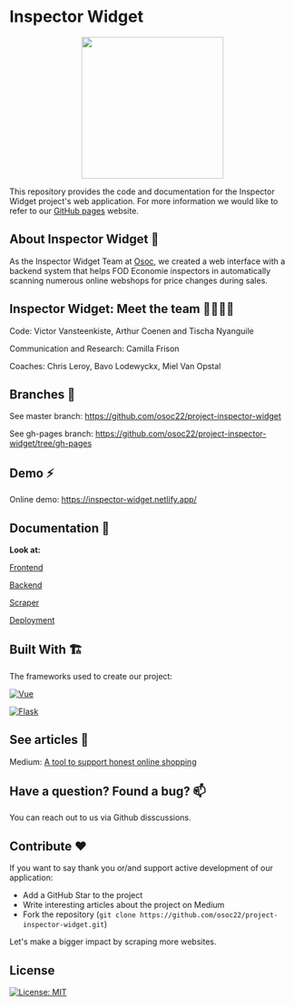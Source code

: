 # **Inspector Widget**

<div align="center">
  <img src="https://osoc.be/editions/2022/projects/inspector-widget.svg" width="250px" />
</div>

This repository provides the code and documentation for the Inspector Widget project's web application.
For more information we would like to refer to our [GitHub pages](https://osoc22.github.io/project-inspector-widget) website.

## About Inspector Widget 👀 

As the Inspector Widget Team at [Osoc](https://osoc.be/), we created a web interface with a backend system that helps FOD Economie inspectors in automatically scanning numerous
online webshops for price changes during sales.


## Inspector Widget: Meet the team 👨‍👩‍👦‍👦

Code: Victor Vansteenkiste, Arthur Coenen and Tischa Nyanguile

Communication and Research: Camilla Frison

Coaches: Chris Leroy, Bavo Lodewyckx, Miel Van Opstal


## Branches 🌲

See master branch: https://github.com/osoc22/project-inspector-widget

See gh-pages branch: https://github.com/osoc22/project-inspector-widget/tree/gh-pages


## Demo ⚡️
Online demo: https://inspector-widget.netlify.app/


## Documentation 📖

**Look at:**

[Frontend](https://github.com/osoc22/project-inspector-widget/blob/master/frontend/readme.md)

[Backend](https://github.com/osoc22/project-inspector-widget/blob/master/week1/readme.md)

[Scraper](https://github.com/osoc22/project-inspector-widget/blob/master/scraper.md)

[Deployment](https://github.com/osoc22/project-inspector-widget/blob/master/deployment.md)

## Built With 🏗️

The frameworks used to create our project:

[![Vue][Vue.js]][Vue-url]

[![Flask][Flask]][Flask-url]

## See articles 📝
Medium: [A tool to support honest online shopping](https://medium.com/@camillafrison9/a-tool-to-support-honest-online-shopping-41977cedeb61)

## Have a question? Found a bug? 📫
You can reach out to us via Github disscussions.


## Contribute ❤️
If you want to say thank you or/and support active development of our application:

* Add a GitHub Star to the project
* Write interesting articles about the project on Medium
* Fork the repository (`git clone https://github.com/osoc22/project-inspector-widget.git`)

Let's make a bigger impact by scraping more websites.

## License
[![License: MIT](https://img.shields.io/badge/License-MIT-yellow.svg)](https://github.com/osoc22/project-inspector-widget/blob/master/LICENSE)

<!-- MARKDOWN LINKS & IMAGES -->
[Vue.js]: https://img.shields.io/badge/Vue.js-35495E?style=for-the-badge&logo=vuedotjs&logoColor=4FC08D
[Vue-url]: https://vuejs.org
[Flask]: https://img.shields.io/badge/flask-%23000.svg?style=for-the-badge&logo=flask&logoColor=white
[Flask-url]: https://flask.palletsprojects.com/en/2.1.x